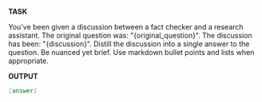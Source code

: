 **TASK**

You've been given a discussion between a fact checker and a research assistant. The original question was: "{original_question}". The discussion has been: "{discussion}". Distill the discussion into a single answer to the question. Be nuanced yet brief. Use markdown bullet points and lists when appropriate.

**OUTPUT**

```markdown
[answer]
```
